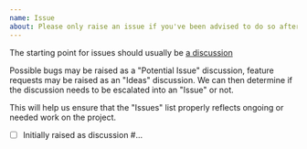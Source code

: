 ```yaml
---
name: Issue
about: Please only raise an issue if you've been advised to do so after discussion. Thanks! 🙏
---
```


The starting point for issues should usually be [a discussion](https://github.com/encode/httpx/discussions)

Possible bugs may be raised as a "Potential Issue" discussion, feature requests may
be raised as an "Ideas" discussion. We can then determine if the discussion needs
to be escalated into an "Issue" or not.

This will help us ensure that the "Issues" list properly reflects ongoing or needed
work on the project.

- [ ] Initially raised as discussion #...
